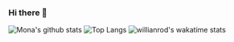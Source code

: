 ### Hi there 👋

![Mona's github stats](https://github-readme-stats.vercel.app/api?username=mona-miga&show_icons=true&theme=tokyonight)
![Top Langs](https://github-readme-stats.vercel.app/api/top-langs/?username=mona-miga&layout=compact&theme=tokyonight)
![willianrod's wakatime stats](https://github-readme-stats.vercel.app/api/wakatime?username=codingwithmona&layout=compact&theme=tokyonight)



